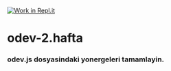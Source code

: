 [![Work in Repl.it](https://classroom.github.com/assets/work-in-replit-14baed9a392b3a25080506f3b7b6d57f295ec2978f6f33ec97e36a161684cbe9.svg)](https://classroom.github.com/online_ide?assignment_repo_id=3792894&assignment_repo_type=AssignmentRepo)
# odev-2.hafta
### odev.js dosyasindaki yonergeleri tamamlayin.
